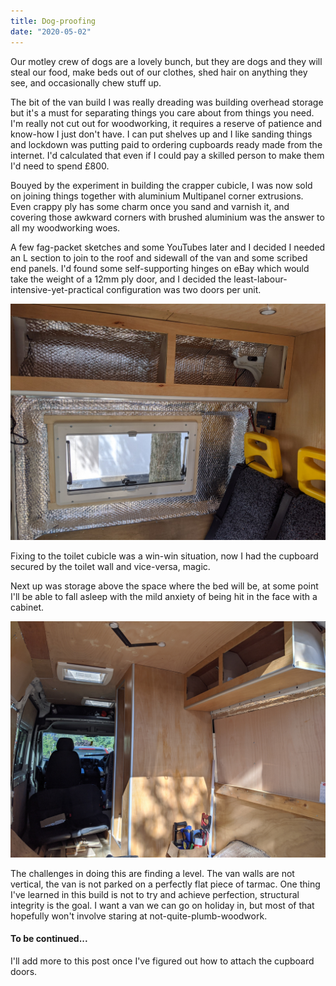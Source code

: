```yaml
---
title: Dog-proofing
date: "2020-05-02"
---
```


Our motley crew of dogs are a lovely bunch, but they are dogs and they will steal our food, make beds out of our clothes, shed hair on anything they see, and occasionally chew stuff up.

The bit of the van build I was really dreading was building overhead storage but it's a must for separating things you care about from things you need.
I'm really not cut out for woodworking, it requires a reserve of patience and know-how I just don't have. I can put shelves up and I like sanding things and lockdown was putting paid to ordering cupboards ready made from the internet. I'd calculated that even if I could pay a skilled person to make them I'd need to spend £800.

Bouyed by the experiment in building the crapper cubicle, I was now sold on joining things together with aluminium Multipanel corner extrusions. Even crappy ply has some charm once you sand and varnish it, and covering those awkward corners with brushed aluminium was the answer to all my woodworking woes.

A few fag-packet sketches and some YouTubes later and I decided I needed an L section to join to the roof and sidewall of the van and some scribed end panels.
I'd found some self-supporting hinges on eBay which would take the weight of a 12mm ply door, and I decided the least-labour-intensive-yet-practical configuration was two doors per unit.

![Overhead locker without doors](overhead-locker-without-doors.jpg)

Fixing to the toilet cubicle was a win-win situation, now I had the cupboard secured by the toilet wall and vice-versa, magic.

Next up was storage above the space where the bed will be, at some point I'll be able to fall asleep with the mild anxiety of being hit in the face with a cabinet.

![Overbed storage](overbed-storage.jpg)

The challenges in doing this are finding a level. The van walls are not vertical, the van is not parked on a perfectly flat piece of tarmac. One thing I've learned in this build is not to try and achieve perfection, structural integrity is the goal. I want a van we can go on holiday in, but most of that hopefully won't involve staring at not-quite-plumb-woodwork.

#### To be continued...

I'll add more to this post once I've figured out how to attach the cupboard doors.
